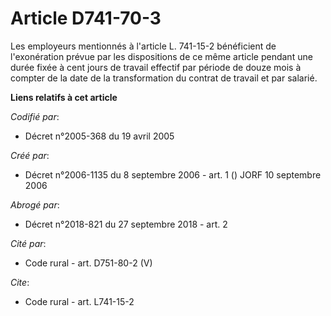 # Article D741-70-3

Les employeurs mentionnés à l'article L. 741-15-2 bénéficient de l'exonération prévue par les dispositions de ce même article
pendant une durée fixée à cent jours de travail effectif par période de douze mois à compter de la date de la transformation
du contrat de travail et par salarié.

**Liens relatifs à cet article**

_Codifié par_:

  - Décret n°2005-368 du 19 avril 2005

_Créé par_:

  - Décret n°2006-1135 du 8 septembre 2006 - art. 1 () JORF 10 septembre 2006

_Abrogé par_:

  - Décret n°2018-821 du 27 septembre 2018 - art. 2

_Cité par_:

  - Code rural - art. D751-80-2 (V)

_Cite_:

  - Code rural - art. L741-15-2
